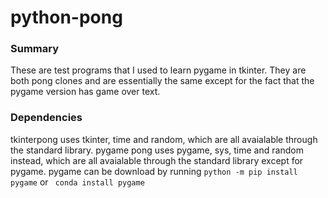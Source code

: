 # python-pong

### Summary
These are test programs that I used to learn pygame in tkinter. They are both pong clones and are essentially the same except for the fact that the pygame version has game over text.

### Dependencies
tkinterpong uses tkinter, time and random, which are all avaialable through the standard library.
pygame pong uses pygame, sys, time and random instead, which are all avaialable through the standard library except for pygame.
pygame can be download by running
`
python -m pip install pygame
`
or
` 
conda install pygame
`
